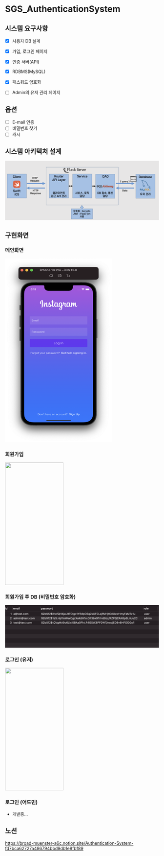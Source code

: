 # SGS_AuthenticationSystem


## 시스템 요구사항

- [x]  사용자 DB 설계
- [x]  가입, 로그인 페이지
- [x]  인증 서버(API)
- [x]  RDBMS(MySQL)
- [x]  패스워드 암호화
- [ ]  Admin의 유저 관리 페이지


## 옵션

- [ ]  E-mail 인증
- [ ]  비밀번호 찾기
- [ ]  캐시

## 시스템 아키텍처 설계
![시스템아키텍처](./document/Service_Architecture.png)

## 구현화면
### 메인화면

<img src="./document/main.png" width="350" height="600"/>

### 회원가입

<img src="./document/signup.gif" width="191" height="400"/>

### 회원가입 후 DB (비밀번호 암호화)
![회원가입DB](./document/sign_up_database.png)

### 로그인 (유저)

<img src="./document/Login.gif" width="191" height="400"/>

### 로그인 (어드민)
- 개발중...



## 노션
https://broad-muenster-a6c.notion.site/Authentication-System-fd7bca62727a486794bbd9db1e8fbf89
